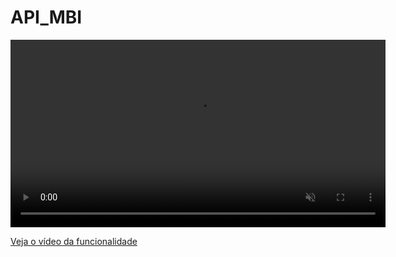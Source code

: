 # API_MBI


<video src="gravacao_do_app_Bmi_sebai.webm" autoplay muted loop controls width="600">
  Seu navegador não suporta vídeos em WebM.
</video>





[Veja o vídeo da funcionalidade](./gravacao_do_app_Bmi_sebai.webm)
